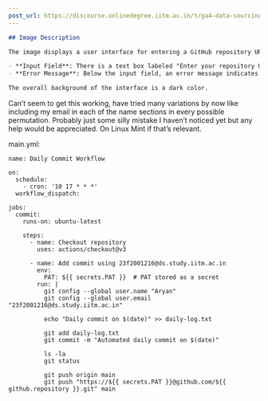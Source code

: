 ```yaml
---
post_url: https://discourse.onlinedegree.iitm.ac.in/t/ga4-data-sourcing-discussion-thread-tds-jan-2025/165959/244
---
```

```markdown
## Image Description

The image displays a user interface for entering a GitHub repository URL. 

- **Input Field**: There is a text box labeled "Enter your repository URL (format: https://github.com/USER/REPO)" where the URL `https://github.com/AyranTikam/AyranTikam` is entered.
- **Error Message**: Below the input field, an error message indicates that the latest run does not include `23f2002116d6ds.study.jtim.ac.in` in the name of the specified URL.

The overall background of the interface is a dark color.
```

  
Can’t seem to get this working, have tried many variations by now like including my email in each of the name sections in every possible permutation. Probably just some silly mistake I haven’t noticed yet but any help would be appreciated. On Linux Mint if that’s relevant.

main.yml:

```
name: Daily Commit Workflow

on:
  schedule:
    - cron: '10 17 * * *' 
  workflow_dispatch:

jobs:
  commit:
    runs-on: ubuntu-latest

    steps:
      - name: Checkout repository
        uses: actions/checkout@v3

      - name: Add commit using 23f2001216@ds.study.iitm.ac.in
        env:
          PAT: ${{ secrets.PAT }}  # PAT stored as a secret
        run: |
          git config --global user.name "Aryan"
          git config --global user.email "23f2001216@ds.study.iitm.ac.in"

          echo "Daily commit on $(date)" >> daily-log.txt

          git add daily-log.txt
          git commit -m "Automated daily commit on $(date)"

          ls -la
          git status

          git push origin main  
          git push "https://${{ secrets.PAT }}@github.com/${{ github.repository }}.git" main

```